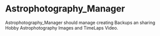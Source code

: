 # Astrophotography_Manager
Astrophotography_Manager should manage creating Backups an sharing Hobby Astrophotography Images and TimeLaps Video. 
